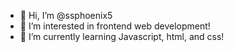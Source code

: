 - 👋 Hi, I’m @ssphoenix5
- 👀 I’m interested in frontend web development!
- 🌱 I’m currently learning Javascript, html, and css!

<!---
ssphoenix5/ssphoenix5 is a ✨ special ✨ repository because its `README.md` (this file) appears on your GitHub profile.
You can click the Preview link to take a look at your changes.
--->
